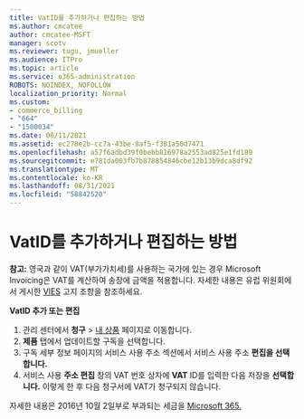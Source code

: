 ```yaml
---
title: VatID를 추가하거나 편집하는 방법
ms.author: cmcatee
author: cmcatee-MSFT
manager: scotv
ms.reviewer: tugu, jmueller
ms.audience: ITPro
ms.topic: article
ms.service: o365-administration
ROBOTS: NOINDEX, NOFOLLOW
localization_priority: Normal
ms.custom:
- commerce_billing
- "664"
- "1500034"
ms.date: 08/11/2021
ms.assetid: ec278e2b-cc7a-43be-8af5-f381a50d7471
ms.openlocfilehash: a57f6adbd39f0bebb816978a2553ad825e1fd189
ms.sourcegitcommit: e781da003fb7b878854846cbe12b13b9dca8df92
ms.translationtype: MT
ms.contentlocale: ko-KR
ms.lasthandoff: 08/31/2021
ms.locfileid: "58842520"
---
```

# <a name="how-to-add-or-edit-a-vatid"></a>VatID를 추가하거나 편집하는 방법

**참고:** 영국과 같이 VAT(부가가치세)를 사용하는 국가에 있는 경우 Microsoft Invoicing은 VAT를 계산하여 송장에 금액을 적용합니다. 자세한 내용은 유럽 위원회에서 게시한 [VIES](https://go.microsoft.com/fwlink/p/?LinkID=841741) 고지 조항을 참조하세요.

**VatID 추가 또는 편집**

1. 관리 센터에서 **청구** \> [내 상품](https://go.microsoft.com/fwlink/p/?linkid=842054) 페이지로 이동합니다.
2. **제품** 탭에서 업데이트할 구독을 선택합니다.
3. 구독 세부 정보 페이지의 서비스  사용 주소 섹션에서 서비스 사용 주소 **편집을 선택합니다.**
4. 서비스 사용 **주소 편집** 창의 VAT 번호 상자에 **VAT** ID를 입력한 다음 저장을 **선택합니다.** 이렇게 한 후 다음 청구서에 VAT가 청구되지 않습니다.

자세한 내용은 2016년 10월 2일부로 부과되는 세금을 [Microsoft 365.](https://docs.microsoft.com/microsoft-365/commerce/billing-and-payments/tax-information#what-tax-will-i-be-charged)
